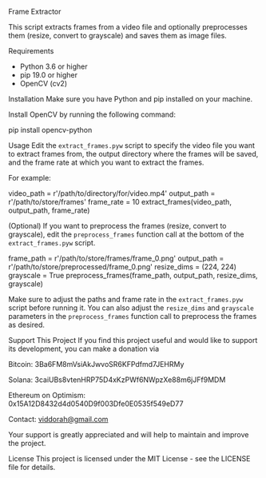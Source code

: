 Frame Extractor

This script extracts frames from a video file and optionally preprocesses them (resize, convert to grayscale) and saves them as image files.

Requirements
- Python 3.6 or higher
- pip 19.0 or higher
- OpenCV (cv2)

Installation
Make sure you have Python and pip installed on your machine.

Install OpenCV by running the following command:


pip install opencv-python


Usage
Edit the `extract_frames.pyw` script to specify the video file you want to extract frames from, the output directory where the frames will be saved, and the frame rate at which you want to extract the frames.


For example:

video_path = r'/path/to/directory/for/video.mp4'
output_path = r'/path/to/store/frames'
frame_rate = 10
extract_frames(video_path, output_path, frame_rate)


(Optional) If you want to preprocess the frames (resize, convert to grayscale), edit the `preprocess_frames` function call at the bottom of the `extract_frames.pyw` script.


frame_path = r'/path/to/store/frames/frame_0.png'
output_path = r'/path/to/store/preprocessed/frame_0.png'
resize_dims = (224, 224)
grayscale = True
preprocess_frames(frame_path, output_path, resize_dims, grayscale)


Make sure to adjust the paths and frame rate in the `extract_frames.pyw` script before running it. You can also adjust the `resize_dims` and `grayscale` parameters in the `preprocess_frames` function call to preprocess the frames as desired.

Support This Project
If you find this project useful and would like to support its development, you can make a donation via

Bitcoin:
3Ba6FM8mVsiAkJwvoSR6KFPdfmd7JEHRMy

Solana:
3caiUBs8vtenHRP75D4xKzPWf6NWpzXe88m6jJFf9MDM

Ethereum on Optimism:
0x15A12D8432d4d0540D9f003Dfe0E0535f549eD77

Contact: viddorah@gmail.com

Your support is greatly appreciated and will help to maintain and improve the project.

License
This project is licensed under the MIT License - see the LICENSE file for details.